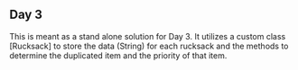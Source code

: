 ## Day 3

This is meant as a stand alone solution for Day 3. It utilizes a custom class [Rucksack] 
to store the data (String) for each rucksack and the methods to determine the duplicated item
and the priority of that item.